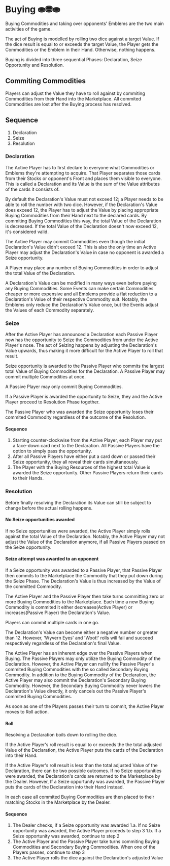 # Buying ⛂⛃⛂

Buying Commodities and taking over opponents' Emblems are the two main activities of the game.

The act of Buying is modelled by rolling two dice against a target Value. If the dice result is equal to or exceeds the target Value, the Player gets the Commodities or the Emblem in their Hand. Otherwise, nothing happens.

Buying is divided into three sequential Phases: Declaration, Seize Opportunity and Resolution.

## Commiting Commodities

Players can adjust the Value they have to roll against by commiting Commodities from their Hand into the Marketplace. All commited Commodities are lost after the Buying process has resolved.

## Sequence

1. Declaration
2. Seize
3. Resolution

### Declaration

The Active Player has to first declare to everyone what Commodities or Emblems they're attempting to acquire. That Player separates those cards from their Stocks or opponent's Front and places them visible to everyone. This is called a Declaration and its Value is the sum of the Value attributes of the cards it consists of.

By default the Declaration's Value must not exceed 12; a Player needs to be able to roll the number with two dice. However, if the Declaration's Value does exceed 12, the Player has to adjust the Value by placing appropriate Buying Commodities from their Hand next to the declared cards. By commiting Buying Commodities this way, the total Value of the Declaration is decreased. If the total Value of the Declaration doesn't now exceed 12, it's considered valid.

The Active Player may commit Commodities even though the initial Declaration's Value didn't exceed 12. This is also the only time an Active Player may adjust the Declaration's Value in case no opponent is awarded a Seize opportunity.

A Player may place any number of Buying Commodities in order to adjust the total Value of the Declaration.

A Declaration's Value can be modified in many ways even before paying any Buying Commodities. Some Events can make certain Commodities cheaper or more expensive and all Emblems provide a flat reduction to a Declaration's Value of their respective Commodity suit. Notably, the Emblems only reduce the Declaration's Value once, but the Events adjust the Values of each Commodity separately.

### Seize

After the Active Player has announced a Declaration each Passive Player now has the opportunity to Seize the Commodities from under the Active Player's nose. The act of Seizing happens by adjusting the Declaration's Value upwards, thus making it more difficult for the Active Player to roll that result.

Seize opportunity is awarded to the Passive Player who commits the largest total Value of Buying Commodities for the Declaration. A Passive Player may commit multiple Commodities at once.

A Passive Player may only commit Buying Commodities.

If a Passive Player is awarded the opportunity to Seize, they and the Active Player proceed to Resolution Phase together.

The Passive Player who was awarded the Seize opportunity loses their commited Commodity regardless of the outcome of the Resolution.

#### Sequence

1. Starting counter-clockwise from the Active Player, each Player may put a face-down card next to the Declaration. All Passive Players have the option to simply pass the opportunity.
2. After all Passive Players have either put a card down or passed their Seize opportunity, they all reveal their cards simultaneously.
3. The Player with the Buying Resources of the highest total Value is awarded the Seize opportunity. Other Passive Players return their cards to their Hands.

### Resolution

Before finally resolving the Declaration its Value can still be subject to change before the actual rolling happens.

#### No Seize opportunities awarded

If no Seize opportunities were awarded, the Active Player simply rolls against the total Value of the Declaration. Notably, the Active Player may not adjust the Value of the Declaration anymore, if all Passive Players passed on the Seize opportunity.

#### Seize attempt was awarded to an opponent

If a Seize opportunity was awarded to a Passive Player, that Passive Player then commits to the Marketplace the Commodity that they put down during the Seize Phase. The Declaration's Value is thus increased by the Value of the committed Commodity.

The Active Player and the Passive Player then take turns committing zero or more Buying Commodities to the Marketplace. Each time a new Buying Commodity is commited it either decreases(Active Player) or increases(Passive Player) the Declaration's Value.

Players can commit multiple cards in one go.

The Declaration's Value can become either a negative number or greater than 12. However, 'Wyvern Eyes' and 'Woot!' rolls will fail and succeed respectively regardless of the Declaration's final Value.

The Active Player has an inherent edge over the Passive Players when Buying. The Passive Players may only utilize the Buying Commodity of the Declaration. However, the Active Player can nullify the Passive Player's commited Buying Commodities with the so called Secondary Buying Commodity. In addition to the Buying Commodity of the Declaration, the Active Player may also commit the Declaration's Secondary Buying Commodity. However, the Secondary Buying Commodity never lowers the Declaration's Value directly, it only cancels out the Passive Player's commited Buying Commodities.

As soon as one of the Players passes their turn to commit, the Active Player moves to Roll action.

#### Roll

Resolving a Declaration boils down to rolling the dice. 

If the Active Player's roll result is equal to or exceeds the the total adjusted Value of the Declaration, the Active Player puts the cards of the Declaration into their Hand.

If the Active Player's roll result is less than the total adjusted Value of the Declaration, there can be two possible outcomes. If no Seize opportunities were awarded, the Declaration's cards are returned to the Marketplace by the Dealer. However, If a Seize opportunity was awarded, the Passive Player puts the cards of the Declaration into their Hand instead.

In each case all commited Buying Commodities are then placed to their matching Stocks in the Marketplace by the Dealer.

#### Sequence

1. The Dealer checks, if a Seize opportunity was awarded
	1.a. If no Seize opportunity was awarded, the Active Player proceeds to step 3
	1.b. If a Seize opportunity was awarded, continue to step 2
2. The Active Player and the Passive Player take turns commiting Buying Commodities and Secondary Buying Commodities. When one of the Players passes, continue to step 3
3. The Active Player rolls the dice against the Declaration's adjusted Value
